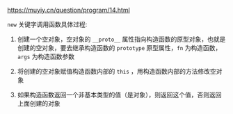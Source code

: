 https://muyiy.cn/question/program/14.html

`new` 关键字调用函数具体过程:

1. 创建一个空对象，空对象的 `__proto__` 属性指向构造函数的原型对象，也就是创建的空对象，要去继承构造函数的 `prototype` 原型属性，`fn` 为构造函数，`args` 为构造函数参数

2. 将创建的空对象赋值构造函数内部的 `this` ，用构造函数内部的方法修改空对象

3. 如果构造函数返回一个非基本类型的值（是对象），则返回这个值，否则返回上面创建的对象

```js
```
